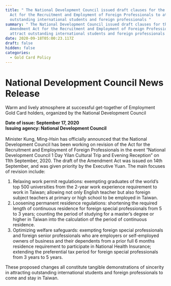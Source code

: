```yaml
---
title: " The National Development Council issued draft clauses for the Amendment
  Act for the Recruitment and Employment of Foreign Professionals to attract
  outstanding international students and foreign professionals "
summary: " The National Development Council issued draft clauses for the
  Amendment Act for the Recruitment and Employment of Foreign Professionals to
  attract outstanding international students and foreign professionals "
date: 2020-09-18T05:00:23.117Z
draft: false
hidden: false
categories:
  - Gold Card Policy
---
```

# National Development Council News Release

Warm and lively atmosphere at successful get-together of Employment Gold Card holders, organized by the National Development Council

**Date of issue: September 17, 2020\
Issuing agency: National Development Council**\
\
Minister Kung, Ming-Hsin has officially announced that the National Development Council has been working on revision of the Act for the Recruitment and Employment of Foreign Professionals in the event “National Development Council 1 Day Yilan Cultural Trip and Evening Reception” on 11th September, 2020. The draft of the Amendment Act was issued on 14th September, and was given priority by the Executive Yuan. The main focuses of revision include:

1. Relaxing work permit regulations: exempting graduates of the world’s top 500 universities from the 2-year work experience requirement to work in Taiwan; allowing not only English teacher but also foreign subject teachers at primary or high school to be employed in Taiwan.
2. Loosening permanent residence regulations: shortening the required length of continuous residence for foreign special professionals from 5 to 3 years; counting the period of studying for a master’s degree or higher in Taiwan into the calculation of the period of continuous residence.
3. Optimizing welfare safeguards: exempting foreign special professionals and foreign senior professionals who are employers or self-employed owners of business and their dependents from a prior full 6 months residence requirement to participate in National Health Insurance; extending the preferential tax period for foreign special professionals from 3 years to 5 years.         

These proposed changes all constitute tangible demonstrations of sincerity in attracting outstanding international students and foreign professionals to come and stay in Taiwan.